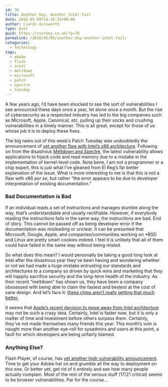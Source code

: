 ```yaml
---
id: 76
title: Another Day, Another Intel Fail
date: 2018-05-09T14:18:35+00:00
author: Ciarán Ainsworth
type: post
guid: https://rootkey.co.uk/?p=76
permalink: /2018/05/09/another-day-another-intel-fail/
categories:
  - Technology
tags:
  - adobe
  - flash
  - intel
  - meltdown
  - microsoft
  - patch
  - spectre
  - tuesday
---
```

A few years ago, I&#8217;d have been shocked to see the sort of vulnerabilities I see announced these days once a year, let alone once a month. But the rise of cybersecurity as a respected industry has led to the big companies such as Microsoft, Apple, Canonical, etc. pulling up their socks and crushing vulnerabilities in a timely manner. This is all great, except for those of us whose job it is to deploy these fixes.

<!--more-->

The big news out of this week&#8217;s Patch Tuesday was undoubtedly the announcement of [yet another flaw with Intel&#8217;s x86 architecture](https://www.theregister.co.uk/2018/05/09/intel_amd_kernel_privilege_escalation_flaws/). Following on from the disastrous [Meltdown and Spectre](https://meltdownattack.com/), the latest vulnerability allows applications to hijack code and read memory due to a mistake in the implementation of kernel-level code. Nota bene, I am not a programmer or a chip expert, this is just what I&#8217;ve gleaned from El Reg&#8217;s far better explanation of the issue. What is more interesting to me is that this is not a flaw with x86 _per se_, but rather &#8220;the error appears to be due to developer interpretation of existing documentation.&#8221;

### Bad Documentation is Bad

If an individual reads a set of instructions and manages stumble along the way, that&#8217;s understandable and usually rectifiable. However, if everybody reading the instructions fails in the same way, the instructions are bad. End of story. This cannot be passed off as being developer error if the documentation was misleading or unclear. It can be presumed that Microsoft, Google, Apple, and companies/communities working on *BSD and Linux are pretty smart cookies indeed. I feel it is unlikely that all of them could have failed in the same way without being misled.

So what does this mean? I would personally be taking a good long look at Intel after the disastrous year they&#8217;ve been having and wondering whether or not we had made a huge mistake entrusting our standards and architectures to a company so driven by quick wins and marketing that they will happily sacrifice security and the long-term health of the industry. As their recent &#8220;meltdown&#8221; has shown us, they have been a company obssessed with being able to claim the fastest and bestest at the cost of sane design. And let&#8217;s face it: [these chips aren&#8217;t really getting that much better.](https://www.cnet.com/news/intel-kaby-lake-7th-gen-7700-7600-7350/)

It seems that [Apple&#8217;s recent decision to move away from Intel architecture](https://www.bloomberg.com/news/articles/2018-04-02/apple-is-said-to-plan-move-from-intel-to-own-mac-chips-from-2020) may not be such a crazy idea. Certainly, Intel is faster _now_, but it is only a matter of time and investment before others surpass them. Certainly, they&#8217;ve not made themselves many friends this year. This month&#8217;s vuln is naught more than another eye-roll for sysadmins and users at this point, a fault for which developers are being unfairly blamed.

### Anything Else?

Flash Player, of course, has [yet another high vulnerability announcement](https://helpx.adobe.com/security/products/flash-player/apsb18-16.html). Time to get your Adobe hat on and grumble all the way to deployment on this one. Or better yet, get rid of it entirely and see how many people actually complain. Most of the rest of the serious stuff (17/21 critical) seems to be browser vulnerabilities. Par for the course&#8230;
